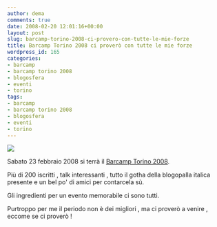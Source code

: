 ```yaml
---
author: dema
comments: true
date: 2008-02-20 12:01:16+00:00
layout: post
slug: barcamp-torino-2008-ci-provero-con-tutte-le-mie-forze
title: Barcamp Torino 2008 ci proverò con tutte le mie forze
wordpress_id: 165
categories:
- barcamp
- barcamp torino 2008
- blogosfera
- eventi
- torino
tags:
- barcamp
- barcamp torino 2008
- blogosfera
- eventi
- torino
---
```


![](http://dema.tv/wp-content/uploads/2008/02/logobctorino2008-solofiamma-ombra.png)

Sabato 23 febbraio 2008 si terrà il [Barcamp Torino 2008](http://barcamp.org/torinobarcamp2008).

Più di 200 iscritti , talk interessanti , tutto il gotha della blogopalla italica presente e un bel po' di amici per contarcela sù.

Gli ingredienti per un evento memorabile ci sono tutti.

Purtroppo per me il periodo non è dei migliori , ma ci proverò a venire , eccome se ci proverò !
